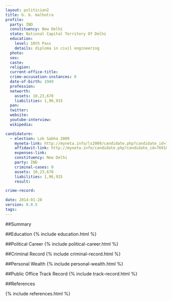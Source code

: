 ```yaml
---
layout: politician2
title: b. b. malhotra
profile: 
  party: IND
  constituency: New Delhi
  state: National Capital Territory Of Delhi
  education: 
    level: 10th Pass
    details: diploma in civil engineering
  photo: 
  sex: 
  caste: 
  religion: 
  current-office-title: 
  crime-accusation-instances: 0
  date-of-birth: 1949
  profession: 
  networth: 
    assets: 10,23,670
    liabilities: 1,96,915
  pan: 
  twitter: 
  website: 
  youtube-interview: 
  wikipedia: 

candidature: 
  - election: Lok Sabha 2009
    myneta-link: http://myneta.info/ls2009/candidate.php?candidate_id=7691
    affidavit-link: http://myneta.info/candidate.php?candidate_id=7691&scan=original
    expenses-link: 
    constituency: New Delhi 
    party: IND
    criminal-cases: 0
    assets: 10,23,670
    liabilities: 1,96,915
    result:  

crime-record: 

date: 2014-01-28
version: 0.0.5
tags: 
---
```

##Summary


##Education
{% include education.html %}


##Political Career
{% include political-career.html %}


##Criminal Record
{% include criminal-record.html %}


##Personal Wealth
{% include personal-wealth.html %}


##Public Office Track Record
{% include track-record.html %}


##References


{% include references.html %}